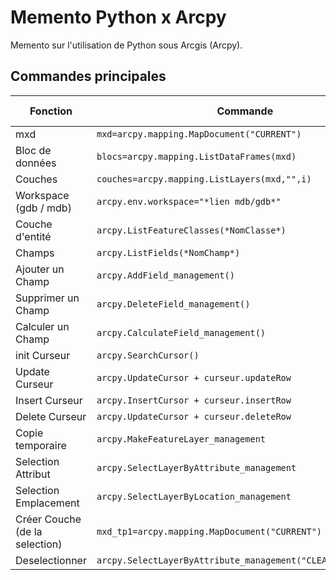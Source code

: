 # Memento Python x Arcpy

Memento sur l'utilisation de Python sous Arcgis (Arcpy).

## Commandes principales


|Fonction           | Commande                | Où trouver                     |
|----------------|-------------------------------|-----------------------------|
|         mxd			|`mxd=arcpy.mapping.MapDocument("CURRENT")` |TP1 |
|    Bloc de données	|`blocs=arcpy.mapping.ListDataFrames(mxd)` |TP1 |
|       Couches			|`couches=arcpy.mapping.ListLayers(mxd,"",i)` |TP1 |
| Workspace (gdb / mdb)	|`arcpy.env.workspace="*lien mdb/gdb*"` |TP2 |
|    Couche d'entité	|`arcpy.ListFeatureClasses(*NomClasse*)` |TP2 |
|        Champs			|`arcpy.ListFields(*NomChamp*)` |TP2 |
|   Ajouter un Champ	|`arcpy.AddField_management()` |TP2 |
|  Supprimer un Champ	|`arcpy.DeleteField_management()` |TP2 |
|   Calculer un Champ	|`arcpy.CalculateField_management()` |TP2 |
|     init Curseur		|`arcpy.SearchCursor()` |TP3 |
|    Update Curseur		|`arcpy.UpdateCursor + curseur.updateRow` |TP3 |
|Insert Curseur			|`arcpy.InsertCursor + curseur.insertRow` |TP3 |
|Delete Curseur			|`arcpy.UpdateCursor + curseur.deleteRow` |TP3 |
|Copie temporaire		|`arcpy.MakeFeatureLayer_management` |TP4 |
|Selection Attribut		|`arcpy.SelectLayerByAttribute_management` |TP4 |
|Selection Emplacement	|`arcpy.SelectLayerByLocation_management` |TP4 |
|Créer Couche (de la selection)	|`mxd_tp1=arcpy.mapping.MapDocument("CURRENT")` |TP4 |
|Deselectionner	|`arcpy.SelectLayerByAttribute_management("CLEAR_SELECTION")` |TP4 |
